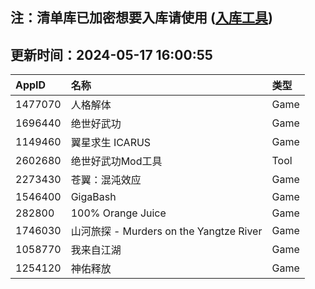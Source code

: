 ## 注：清单库已加密想要入库请使用 ([入库工具](https://github.com/BlankTMing/ManifestAutoUpdate/releases))

## 更新时间：2024-05-17 16:00:55
| AppID | 名称 | 类型  |
| :-------------------- | :----------------------------- | :----------- |
| 1477070 | 人格解体| Game |
| 1696440 | 绝世好武功| Game |
| 1149460 | 翼星求生 ICARUS| Game |
| 2602680 | 绝世好武功Mod工具| Tool |
| 2273430 | 苍翼：混沌效应| Game |
| 1546400 | GigaBash| Game |
| 282800 | 100% Orange Juice| Game |
| 1746030 | 山河旅探 - Murders on the Yangtze River| Game |
| 1058770 | 我来自江湖| Game |
| 1254120 | 神佑释放| Game |
